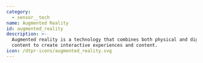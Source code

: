 ```yaml
---
category:
  - sensor__tech
name: Augmented Reality
id: augmented_reality
description: >-
  Augmented reality is a technology that combines both physical and digital
  content to create interactive experiences and content.
icon: /dtpr-icons/augmented_reality.svg
---
```


